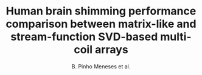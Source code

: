 ---
cat: metric
subcat: metric
bestof: false
author: B. Pinho Meneses et al.
title: Human brain shimming performance comparison between matrix-like and stream-function SVD-based multi-coil arrays
year: 2020
type: inproceedings
booktitle: Proceedings of the International Society for Magnetic Resonance in Medicine
---